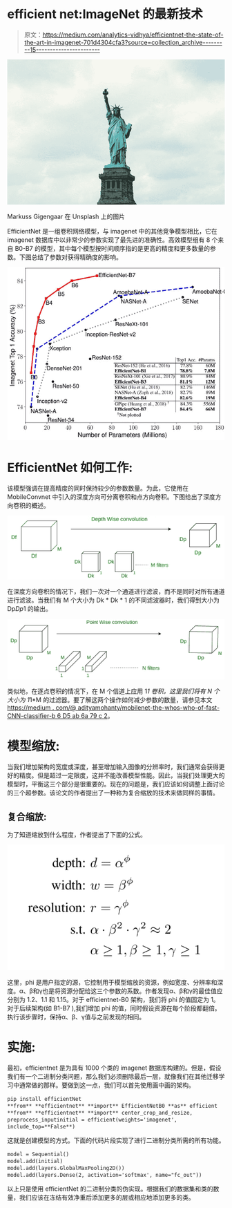 # efficient net:ImageNet 的最新技术

> 原文：<https://medium.com/analytics-vidhya/efficientnet-the-state-of-the-art-in-imagenet-701d4304cfa3?source=collection_archive---------15----------------------->

![](img/722a458275b91825d731b6e87ee376d9.png)

Markuss Gigengaar 在 Unsplash 上的图片

EfficientNet 是一组卷积网络模型，与 imagenet 中的其他竞争模型相比，它在 imagenet 数据库中以非常少的参数实现了最先进的准确性。高效模型组有 8 个来自 B0-B7 的模型，其中每个模型按时间顺序指的是更高的精度和更多数量的参数。下图总结了参数对获得精确度的影响。

![](img/87ccab57fc677251f5b9f37f994a5053.png)

# EfficientNet 如何工作:

该模型强调在提高精度的同时保持较少的参数数量。为此，它使用在 MobileConvnet 中引入的深度方向可分离卷积和点方向卷积。下图给出了深度方向卷积的概述。

![](img/923e1739dc57d0a08beea466594a085f.png)

在深度方向卷积的情况下，我们一次对一个通道进行滤波，而不是同时对所有通道进行滤波。当我们有 M 个大小为 Dk * Dk * 1 的不同滤波器时，我们得到大小为 Dp*Dp*1 的输出。

![](img/8c1e330f4b0badf17f1b6a484c70ff6b.png)

类似地，在逐点卷积的情况下，在 M 个信道上应用 1*1 卷积。这里我们将有 N 个大小为 1*1*M 的过滤器。要了解这两个操作如何减少参数的数量，请参见本文
[https://medium . com/@ adityamohanty/mobilenet-the-whos-who-of-fast-CNN-classifier-b 6 D5 ab 6a 79 c 2](/@adityamohanty/mobilenet-the-whos-who-of-faster-cnn-classifier-b6d5ab6a79c2)。

# 模型缩放:

当我们增加架构的宽度或深度，甚至增加输入图像的分辨率时，我们通常会获得更好的精度。但是超过一定限度，这并不能改善模型性能。因此，当我们处理更大的模型时，平衡这三个部分是很重要的。现在的问题是，我们应该如何调整上面讨论的三个超参数。该论文的作者提出了一种称为复合缩放的技术来做同样的事情。

## 复合缩放:

为了知道缩放到什么程度，作者提出了下面的公式。

![](img/97950e8600e5f9a6099c674d80f7b4b8.png)

这里，phi 是用户指定的源，它控制用于模型缩放的资源，例如宽度、分辨率和深度。α、β和γ也是将资源分配给这三个参数的系数。作者发现α、β和γ的最佳值应分别为 1.2、1.1 和 1.15。对于 efficientnet-B0 架构，我们将 phi 的值固定为 1。对于后续架构(如 B1-B7 ),我们增加 phi 的值，同时假设资源在每个阶段都翻倍。执行该步骤时，保持α、β、γ值与之前发现的相同。

# 实施:

最初，efficientnet 是为具有 1000 个类的 imagenet 数据库构建的。但是，假设我们有一个二进制分类问题，那么我们必须删除最后一层，就像我们在其他迁移学习中通常做的那样。要做到这一点，我们可以首先使用画中画的架构。

```
pip install efficientNet
**from** **efficientnet** **import** EfficientNetB0 **as** efficient
**from** **efficientnet** **import** center_crop_and_resize, preprocess_inputinitial = efficient(weights='imagenet', include_top=**False**)
```

这就是创建模型的方式。下面的代码片段实现了进行二进制分类所需的所有功能。

```
model = Sequential()
model.add(initial)
model.add(layers.GlobalMaxPooling2D())
model.add(layers.Dense(2, activation='softmax', name="fc_out"))
```

以上只是使用 efficientNet 的二进制分类的伪实现。根据我们的数据集和类的数量，我们应该在冻结有效净重后添加更多的层或相应地添加更多的类。